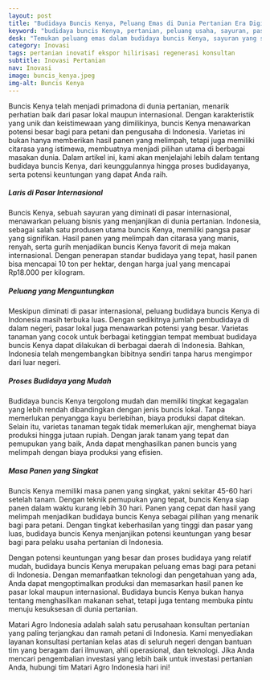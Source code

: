 ```yaml
---
layout: post
title: "Budidaya Buncis Kenya, Peluang Emas di Dunia Pertanian Era Digital"
keyword: "budidaya buncis Kenya, pertanian, peluang usaha, sayuran, pasar internasional, matari agro Indonesia"
desk: "Temukan peluang emas dalam budidaya buncis Kenya, sayuran yang sangat dicari baik di pasar lokal maupun internasional. Pelajari keistimewaan, proses budidayanya, dan potensi keuntungan yang bisa Anda dapatkan dari budidaya buncis Kenya"
category: Inovasi
tags: pertanian inovatif ekspor hilirisasi regenerasi konsultan
subtitle: Inovasi Pertanian
nav: Inovasi
image: buncis_kenya.jpeg
img-alt: Buncis Kenya
---
```


Buncis Kenya telah menjadi primadona di dunia pertanian, menarik perhatian baik dari pasar lokal maupun internasional. Dengan karakteristik yang unik dan keistimewaan yang dimilikinya, buncis Kenya menawarkan potensi besar bagi para petani dan pengusaha di Indonesia. Varietas ini bukan hanya memberikan hasil panen yang melimpah, tetapi juga memiliki citarasa yang istimewa, membuatnya menjadi pilihan utama di berbagai masakan dunia. Dalam artikel ini, kami akan menjelajahi lebih dalam tentang budidaya buncis Kenya, dari keunggulannya hingga proses budidayanya, serta potensi keuntungan yang dapat Anda raih.

##### Laris di Pasar Internasional

Buncis Kenya, sebuah sayuran yang diminati di pasar internasional, menawarkan peluang bisnis yang menjanjikan di dunia pertanian. Indonesia, sebagai salah satu produsen utama buncis Kenya, memiliki pangsa pasar yang signifikan. Hasil panen yang melimpah dan citarasa yang manis, renyah, serta gurih menjadikan buncis Kenya favorit di meja makan internasional. Dengan penerapan standar budidaya yang tepat, hasil panen bisa mencapai 10 ton per hektar, dengan harga jual yang mencapai Rp18.000 per kilogram.

##### Peluang yang Menguntungkan

Meskipun diminati di pasar internasional, peluang budidaya buncis Kenya di Indonesia masih terbuka luas. Dengan sedikitnya jumlah pembudidaya di dalam negeri, pasar lokal juga menawarkan potensi yang besar. Varietas tanaman yang cocok untuk berbagai ketinggian tempat membuat budidaya buncis Kenya dapat dilakukan di berbagai daerah di Indonesia. Bahkan, Indonesia telah mengembangkan bibitnya sendiri tanpa harus mengimpor dari luar negeri.

##### Proses Budidaya yang Mudah

Budidaya buncis Kenya tergolong mudah dan memiliki tingkat kegagalan yang lebih rendah dibandingkan dengan jenis buncis lokal. Tanpa memerlukan penyangga kayu berlebihan, biaya produksi dapat ditekan. Selain itu, varietas tanaman tegak tidak memerlukan ajir, menghemat biaya produksi hingga jutaan rupiah. Dengan jarak tanam yang tepat dan pemupukan yang baik, Anda dapat menghasilkan panen buncis yang melimpah dengan biaya produksi yang efisien.

##### Masa Panen yang Singkat

Buncis Kenya memiliki masa panen yang singkat, yakni sekitar 45-60 hari setelah tanam. Dengan teknik pemupukan yang tepat, buncis Kenya siap panen dalam waktu kurang lebih 30 hari. Panen yang cepat dan hasil yang melimpah menjadikan budidaya buncis Kenya sebagai pilihan yang menarik bagi para petani. Dengan tingkat keberhasilan yang tinggi dan pasar yang luas, budidaya buncis Kenya menjanjikan potensi keuntungan yang besar bagi para pelaku usaha pertanian di Indonesia.

Dengan potensi keuntungan yang besar dan proses budidaya yang relatif mudah, budidaya buncis Kenya merupakan peluang emas bagi para petani di Indonesia. Dengan memanfaatkan teknologi dan pengetahuan yang ada, Anda dapat mengoptimalkan produksi dan memasarkan hasil panen ke pasar lokal maupun internasional. Budidaya buncis Kenya bukan hanya tentang menghasilkan makanan sehat, tetapi juga tentang membuka pintu menuju kesuksesan di dunia pertanian.

Matari Agro Indonesia adalah salah satu perusahaan konsultan pertanian yang paling terjangkau dan ramah petani di Indonesia. Kami menyediakan layanan konsultasi pertanian kelas atas di seluruh negeri dengan bantuan tim yang beragam dari ilmuwan, ahli operasional, dan teknologi. Jika Anda mencari pengembalian investasi yang lebih baik untuk investasi pertanian Anda, hubungi tim Matari Agro Indonesia hari ini!
